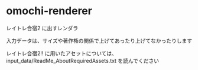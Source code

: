 omochi-renderer
==========

レイトレ合宿2 に出すレンダラ

入力データは、サイズや著作権の関係で上げてあったり上げてなかったりします

レイトレ合宿2!! に用いたアセットについては、input_data/ReadMe_AboutRequiredAssets.txt を読んでください
